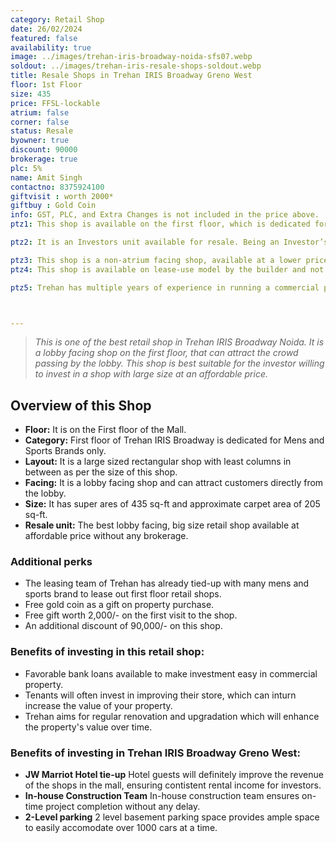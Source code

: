 ```yaml
---
category: Retail Shop
date: 26/02/2024
featured: false
availability: true
image: ../images/trehan-iris-broadway-noida-sfs07.webp
soldout: ../images/trehan-iris-resale-shops-soldout.webp
title: Resale Shops in Trehan IRIS Broadway Greno West
floor: 1st Floor
size: 435
price: FFSL-lockable
atrium: false
corner: false
status: Resale
byowner: true
discount: 90000
brokerage: true
plc: 5%
name: Amit Singh
contactno: 8375924100
giftvisit : worth 2000*
giftbuy : Gold Coin
info: GST, PLC, and Extra Changes is not included in the price above.
ptz1: This shop is available on the first floor, which is dedicated for Mens and Sports retail shops only.

ptz2: It is an Investors unit available for resale. Being an Investor’s unit being directly sold, there won’t be any brokerage included in the price.

ptz3: This shop is a non-atrium facing shop, available at a lower price than the normal market rate of the mall. 
ptz4: This shop is available on lease-use model by the builder and not for personal use.

ptz5: Trehan has multiple years of experience in running a commercial project on lease model, so the investors can be assured for rental yield from their shop for a long period of time.



---
```


> _This is one of the best retail shop in Trehan IRIS Broadway Noida. It is a lobby facing shop on the first floor, that can attract the crowd passing by the lobby. This shop is best suitable for the investor willing to invest in a shop with large size at an affordable price._

## Overview of this Shop
* **Floor:** It is on the First floor of the Mall.
* **Category:** First floor of Trehan IRIS Broadway is dedicated for Mens and Sports Brands only.
* **Layout:** It is a large sized rectangular shop with least columns in between as per the size of this shop.
* **Facing:** It is a lobby facing shop and can attract customers directly from the lobby.
* **Size:** It has super ares of 435 sq-ft and approximate carpet area of 205 sq-ft.
* **Resale unit:** The best lobby facing, big size retail shop available at affordable price without any brokerage.

### Additional perks
* The leasing team of Trehan has already tied-up with many mens and sports brand to lease out first floor retail shops.
* Free gold coin as a gift on property purchase.
* Free gift worth 2,000/- on the first visit to the shop.
* An additional discount of 90,000/- on this shop.

### Benefits of investing in this retail shop:
* Favorable bank loans available to make investment easy in commercial property.
* Tenants will often invest in improving their store, which can inturn increase the value of your property.
* Trehan aims for regular renovation and upgradation which will enhance the property's value over time.

### Benefits of investing in Trehan IRIS Broadway Greno West:
* **JW Marriot Hotel tie-up** Hotel guests will definitely improve the revenue of the shops in the mall, ensuring contistent rental income for investors.
* **In-house Construction Team** In-house construction team ensures on-time project completion without any delay.
* **2-Level parking** 2 level basement parking space provides ample space to easily accomodate over 1000 cars at a time.